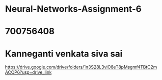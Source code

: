 # Neural-Networks-Assignment-6
# 700756408
# Kanneganti venkata siva sai
https://drive.google.com/drive/folders/1n3S28L3viO8eT8pMsgmf4TBtC2mACOP6?usp=drive_link
